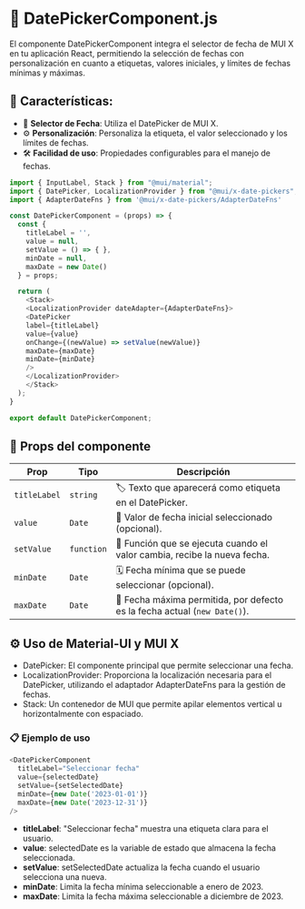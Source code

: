# 📅 DatePickerComponent.js

El componente DatePickerComponent integra el selector de fecha de MUI X en tu aplicación React, permitiendo la selección de fechas con personalización en cuanto a etiquetas, valores iniciales, y límites de fechas mínimas y máximas.

## 🎯 Características:

- 📅 **Selector de Fecha**: Utiliza el DatePicker de MUI X.
- ⚙️ **Personalización**: Personaliza la etiqueta, el valor seleccionado y los límites de fechas.
- 🛠️ **Facilidad de uso**: Propiedades configurables para el manejo de fechas.

```js
import { InputLabel, Stack } from "@mui/material";
import { DatePicker, LocalizationProvider } from "@mui/x-date-pickers";
import { AdapterDateFns } from '@mui/x-date-pickers/AdapterDateFns'

const DatePickerComponent = (props) => {
  const {
    titleLabel = '',
    value = null,
    setValue = () => { },
    minDate = null,
    maxDate = new Date()
  } = props;

  return (
    <Stack>
    <LocalizationProvider dateAdapter={AdapterDateFns}>
    <DatePicker
    label={titleLabel}
    value={value}
    onChange={(newValue) => setValue(newValue)}
    maxDate={maxDate}
    minDate={minDate}
    />
    </LocalizationProvider>
    </Stack>
  );
}

export default DatePickerComponent;
```

## 🧩 Props del componente

| Prop          | Tipo       | Descripción                                                                 |
|---------------|------------|-----------------------------------------------------------------------------|
| `titleLabel`  | `string`   | 🏷️ Texto que aparecerá como etiqueta en el DatePicker.                       |
| `value`       | `Date`     | 📅 Valor de fecha inicial seleccionado (opcional).                            |
| `setValue`    | `function` | 🔄 Función que se ejecuta cuando el valor cambia, recibe la nueva fecha.      |
| `minDate`     | `Date`     | 🗓️ Fecha mínima que se puede seleccionar (opcional).                         |
| `maxDate`     | `Date`     | 📅 Fecha máxima permitida, por defecto es la fecha actual (`new Date()`).     |


## ⚙️ Uso de Material-UI y MUI X

- DatePicker: El componente principal que permite seleccionar una fecha.
- LocalizationProvider: Proporciona la localización necesaria para el DatePicker, utilizando el adaptador AdapterDateFns para la gestión de fechas.
- Stack: Un contenedor de MUI que permite apilar elementos vertical u horizontalmente con espaciado.

### 📋 Ejemplo de uso

```js
<DatePickerComponent
  titleLabel="Seleccionar fecha"
  value={selectedDate}
  setValue={setSelectedDate}
  minDate={new Date('2023-01-01')}
  maxDate={new Date('2023-12-31')}
/>
```

- **titleLabel**: "Seleccionar fecha" muestra una etiqueta clara para el usuario.
- **value**: selectedDate es la variable de estado que almacena la fecha seleccionada.
- **setValue**: setSelectedDate actualiza la fecha cuando el usuario selecciona una nueva.
- **minDate**: Limita la fecha mínima seleccionable a enero de 2023.
- **maxDate**: Limita la fecha máxima seleccionable a diciembre de 2023.